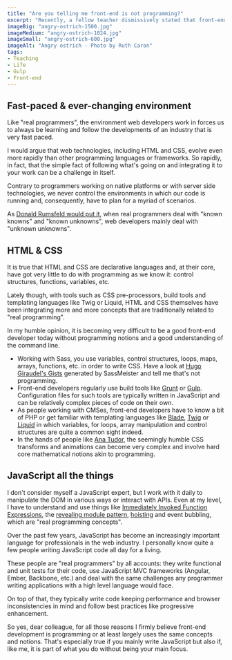 ```yaml
---
title: "Are you telling me front-end is not programming?"
excerpt: "Recently, a fellow teacher dismissively stated that front-end development is not programming. After a brief flash of anger, his words triggered a few thoughts I'd like to share."
imageBig: "angry-ostrich-1500.jpg"
imageMedium: "angry-ostrich-1024.jpg"
imageSmall: "angry-ostrich-600.jpg"
imageAlt: "Angry ostrich - Photo by Ruth Caron"
tags:
- Teaching
- Life
- Gulp
- Front-end
---
```


## Fast-paced & ever-changing environment

Like "real programmers", the environment web developers work in forces us to always be learning and follow the developments of an industry that is very fast paced.

I would argue that web technologies, including HTML and CSS, evolve even more rapidly than other programming languages or frameworks. So rapidly, in fact, that the simple fact of following what's going on and integrating it to your work can be a challenge in itself.

Contrary to programmers working on native platforms or with server side technologies, we never control the environments in which our code is running and, consequently, have to plan for a myriad of scenarios.

As [Donald Rumsfeld would put it](http://en.wikipedia.org/wiki/There_are_known_knowns), when real programmers deal with "known knowns" and "known unknowns", web developers mainly deal with "unknown unknowns".

## HTML & CSS

It is true that HTML and CSS are declarative languages and, at their core, have got very little to do with programming as we know it: control structures, functions, variables, etc.

Lately though, with tools such as CSS pre-processors, build tools and templating languages like Twig or Liquid, HTML and CSS themselves have been integrating more and more concepts that are traditionally related to "real programming".

In my humble opinion, it is becoming very difficult to be a good front-end developer today without programming notions and a good understanding of the command line.

- Working with Sass, you use variables, control structures, loops, maps, arrays, functions, etc. in order to write CSS. Have a look at [Hugo Giraudel's Gists](https://gist.github.com/HugoGiraudel) generated by SassMeister and tell me that's not programming.
- Front-end developers regularly use build tools like [Grunt](http://gruntjs.com/) or [Gulp](http://gulpjs.com/). Configuration files for such tools are typically written in JavaScript and can be relatively complex pieces of code on their own.
- As people working with CMSes, front-end developers have to know a bit of PHP or get familiar with templating languages like [Blade](http://laravel.com/docs/4.2/templates), [Twig](http://twig.sensiolabs.org/) or [Liquid](http://docs.shopify.com/themes/liquid-documentation/basics) in which variables, for loops, array manipulation and control structures are quite a common sight indeed.
- In the hands of people like [Ana Tudor](http://docs.shopify.com/themes/liquid-documentation/basics), the seemingly humble CSS transforms and animations can become very complex and involve hard core mathematical notions akin to programming.

## JavaScript all the things

I don't consider myself a JavaScript expert, but I work with it daily to manipulate the DOM in various ways or interact with APIs. Even at my level, I have to understand and use things like [Immediately Invoked Function Expressions](http://mrjoelkemp.com/2013/02/javascript-the-window-object-and-iife/), the [revealing module pattern](http://toddmotto.com/mastering-the-module-pattern/), [hoisting](http://designpepper.com/blog/drips/variable-and-function-hoisting.html) and event bubbling, which are "real programming concepts".

Over the past few years, JavaScript has become an increasingly important language for professionals in the web industry. I personally know quite a few people writing JavaScript code all day for a living.

These people are "real programmers" by all accounts: they write functional and unit tests for their code, use JavaScript MVC frameworks (Angular, Ember, Backbone, etc.) and deal with the same challenges any programmer writing applications with a high level language would face.

On top of that, they typically write code keeping performance and browser inconsistencies in mind and follow best practices like progressive enhancement.

So yes, dear colleague, for all those reasons I firmly believe front-end development is programming or at least largely uses the same concepts and notions. That's especially true if you mainly write JavaScript but also if, like me, it is part of what you do without being your main focus.
